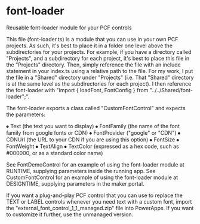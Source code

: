 # font-loader
Reusable font-loader module for your PCF controls

This file (font-loader.ts) is a module that you can use in your own PCF projects.  As such, it's best to place it in a folder one level above the subdirectories for your projects.  For example, if you have a directory called "Projects", and a subdirectory for each project, it's best to place this file in the "Projects" directory.  Then, simply reference the file with an include statement in your index.ts using a relative path to the file.  For my work, I put the file in a "Shared" directory under "Projects" (i.e. That "Shared" directory is at the same level as the subdirectories for each project).  I then reference the font-loader with "import { loadFont, FontConfig } from "../../Shared/font-loader";".

The font-loader exports a class called "CustomFontControl" and expects the parameters:

⦁	Text (the text you want to display)
⦁	FontFamily (the name of the font family from google fonts or CDN)
⦁	FontProvider ("google" or "CDN")
⦁	CDNUrl (the URL to your CDN if you are using this option)
⦁	FontSize
⦁	FontWeight
⦁	TextAlign
⦁	TextColor (expressed as a hex code, such as #000000, or as a standard color name)

See FontDemoControl for an example of using the font-loader module at RUNTIME, supplying parameters inside the running app.
See CustomFontControl for an example of using the font-loader module at DESIGNTIME, supplying parameters in the maker portal.

If you want a plug-and-play PCF control that you can use to replace the TEXT or LABEL controls whenever you need text with a custom font, import the "external_font_control_1_1_managed.zip" file into PowerApps.  If you want to customize it further, use the unmanaged version.
